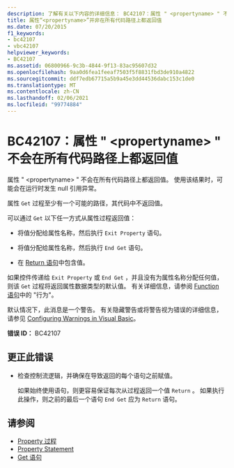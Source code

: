 ```yaml
---
description: 了解有关以下内容的详细信息： BC42107：属性 " <propertyname> " 不会在所有代码路径上都返回值
title: 属性“<propertyname>”并非在所有代码路径上都返回值
ms.date: 07/20/2015
f1_keywords:
- bc42107
- vbc42107
helpviewer_keywords:
- BC42107
ms.assetid: 06800966-9c3b-4844-9f13-83ac95607d32
ms.openlocfilehash: 9aa0d6fea1feeaf7503f5f8831fbd3de910a4822
ms.sourcegitcommit: ddf7edb67715a5b9a45e3dd44536dabc153c1de0
ms.translationtype: MT
ms.contentlocale: zh-CN
ms.lasthandoff: 02/06/2021
ms.locfileid: "99774884"
---
```

# <a name="bc42107-property-propertyname-doesnt-return-a-value-on-all-code-paths"></a>BC42107：属性 " \<propertyname> " 不会在所有代码路径上都返回值

属性 " \<propertyname> " 不会在所有代码路径上都返回值。 使用该结果时，可能会在运行时发生 null 引用异常。

属性 `Get` 过程至少有一个可能的路径，其代码中不返回值。

 可以通过 `Get` 以下任一方式从属性过程返回值：

- 将值分配给属性名称，然后执行 `Exit Property` 语句。

- 将值分配给属性名称，然后执行 `End Get` 语句。

- 在 [Return 语句](../statements/return-statement.md)中包含值。

如果控件传递给 `Exit Property` 或 `End Get` ，并且没有为属性名称分配任何值，则该 `Get` 过程将返回属性数据类型的默认值。 有关详细信息，请参阅 [Function 语句](../statements/function-statement.md)中的 "行为"。

默认情况下，此消息是一个警告。 有关隐藏警告或将警告视为错误的详细信息，请参见 [Configuring Warnings in Visual Basic](/visualstudio/ide/configuring-warnings-in-visual-basic)。

**错误 ID：** BC42107

## <a name="to-correct-this-error"></a>更正此错误

- 检查控制流逻辑，并确保在导致返回的每个语句之前赋值。

  如果始终使用语句，则更容易保证每次从过程返回一个值 `Return` 。 如果执行此操作，则之前的最后一个语句 `End Get` 应为 `Return` 语句。

## <a name="see-also"></a>请参阅

- [Property 过程](../../programming-guide/language-features/procedures/property-procedures.md)
- [Property Statement](../statements/property-statement.md)
- [Get 语句](../statements/get-statement.md)
